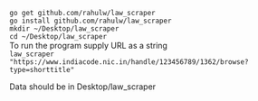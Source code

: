 `go get github.com/rahulw/law_scraper`  
`go install github.com/rahulw/law_scraper`  
`mkdir ~/Desktop/law_scraper`  
`cd ~/Desktop/law_scraper`  
To run the program supply URL as a string  
`law_scraper "https://www.indiacode.nic.in/handle/123456789/1362/browse?type=shorttitle"`  

Data should be in Desktop/law_scraper
